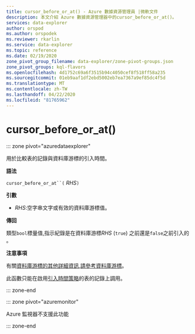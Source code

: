 ```yaml
---
title: cursor_before_or_at() - Azure 數據資源管理員 |微軟文件
description: 本文介紹 Azure 數據資源管理器中的cursor_before_or_at()。
services: data-explorer
author: orspod
ms.author: orspodek
ms.reviewer: rkarlin
ms.service: data-explorer
ms.topic: reference
ms.date: 02/19/2020
zone_pivot_group_filename: data-explorer/zone-pivot-groups.json
zone_pivot_groups: kql-flavors
ms.openlocfilehash: 4d1752c69a6f3515b94c4050cef8f518ff58a235
ms.sourcegitcommit: 01eb9aaf1df2ebd5002eb7ea7367a9ef85dc4f5d
ms.translationtype: MT
ms.contentlocale: zh-TW
ms.lasthandoff: 04/22/2020
ms.locfileid: "81765962"
---
```

# <a name="cursor_before_or_at"></a>cursor_before_or_at()

::: zone pivot="azuredataexplorer"

用於比較表的記錄與資料庫游標的引入時間。

**語法**

`cursor_before_or_at``(` *RHS*`)`

**引數**

* *RHS*:空字串文字或有效的資料庫游標值。

**傳回**

類型`bool`標量值,指示紀錄是在資料庫游標*RHS* (`true`) 之前還是`false`之前引入的 。

**注意事項**

有關[資料庫游標的其他詳細資訊,請參考資料庫游標](../management/databasecursor.md)。

此函數只能在啟用[引入時間策略](../management/ingestiontimepolicy.md)的表的記錄上調用。

::: zone-end

::: zone pivot="azuremonitor"

Azure 監視器不支援此功能

::: zone-end
